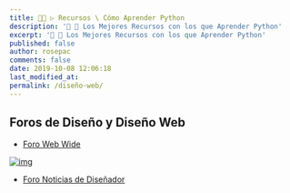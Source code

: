 ```yaml
---
title: 👨‍🚀 ▷ Recursos \ Cómo Aprender Python
description: '🔨 🐍 Los Mejores Recursos con los que Aprender Python'
excerpt: '🔨 🐍 Los Mejores Recursos con los que Aprender Python'
published: false
author: rosepac
comments: false
date: 2019-10-08 12:06:18
last_modified_at: 
permalink: /diseño-web/
---
```


## Foros de Diseño y Diseño Web

* [Foro Web Wide](https://webwide.io/)

[![img](https://i.ibb.co/T0SG9Mf/image.png)](https://i.ibb.co/T0SG9Mf/image.png 'Captura de pantalla del foro Webwide | Ciberninjas')

* [Foro Noticias de Diseñador](https://www.designernews.co/)